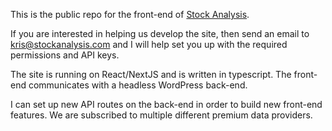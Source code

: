 This is the public repo for the front-end of [Stock Analysis](https://stockanalysis.com/).

If you are interested in helping us develop the site, then send an email to kris@stockanalysis.com and I will help set you up with the required permissions and API keys.

The site is running on React/NextJS and is written in typescript. The front-end communicates with a headless WordPress back-end.

I can set up new API routes on the back-end in order to build new front-end features. We are subscribed to multiple different premium data providers.